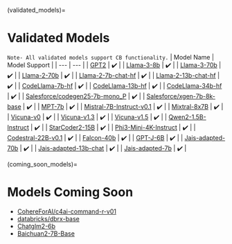 (validated_models)=
# Validated Models
``Note- All validated models support CB functionality.``
| Model Name | Model Support |
| --- | --- |
| [GPT2](https://huggingface.co/openai-community/gpt2) | ✔️ |
| [Llama-3-8b](https://huggingface.co/meta-llama/Meta-Llama-3-8B) | ✔️ |
| [Llama-3-70b](https://huggingface.co/meta-llama/Meta-Llama-3-70B) | ✔️ |
| [Llama-2-70b](https://huggingface.co/meta-llama/Llama-2-70b-chat-hf) | ✔️ |
| [Llama-2-7b-chat-hf](https://huggingface.co/meta-llama/Llama-2-7b-chat-hf) | ✔️ |
| [Llama-2-13b-chat-hf](https://huggingface.co/meta-llama/Llama-2-13b-chat-hf) | ✔️ |
| [CodeLlama-7b-hf](https://huggingface.co/codellama/CodeLlama-7b-hf) | ✔️ |
| [CodeLlama-13b-hf](https://huggingface.co/codellama/CodeLlama-13b-hf) | ✔️ | 
| [CodeLlama-34b-hf](https://huggingface.co/codellama/CodeLlama-34b-hf) | ✔️ |
| [Salesforce/codegen25-7b-mono_P](https://huggingface.co/Salesforce/codegen25-7b-mono_P) | ✔️ |
| [Salesforce/xgen-7b-8k-base](https://huggingface.co/Salesforce/xgen-7b-8k-base) | ✔️ |
| [MPT-7b](https://huggingface.co/mosaicml/mpt-7b) | ✔️ |
| [Mistral-7B-Instruct-v0.1](https://huggingface.co/mistralai/Mistral-7B-Instruct-v0.1) | ✔️ |
| [Mixtral-8x7B](https://huggingface.co/mistralai/Mixtral-8x7B-v0.1) | ✔️ |
| [Vicuna-v0](https://huggingface.co/lmsys/vicuna-13b-delta-v0) | ✔️ |
| [Vicuna-v1.3](https://huggingface.co/lmsys/vicuna-13b-v1.3) | ✔️ |
| [Vicuna-v1.5](https://huggingface.co/lmsys/vicuna-13b-v1.5) | ✔️ |
| [Qwen2-1.5B-Instruct](https://huggingface.co/Qwen/Qwen2-1.5B-Instruct) | ✔️ |
| [StarCoder2-15B](https://huggingface.co/bigcode/starcoder2-15b) | ✔️ |
| [Phi3-Mini-4K-Instruct](https://huggingface.co/microsoft/Phi-3-mini-4k-instruct) | ✔️ |
| [Codestral-22B-v0.1](https://huggingface.co/mistralai/Codestral-22B-v0.1) | ✔️ |
| [Falcon-40b](https://huggingface.co/tiiuae/falcon-40b)  | ✔️ |
| [GPT-J-6B](https://huggingface.co/EleutherAI/gpt-j-6b) | ✔️ |
| [Jais-adapted-70b](https://huggingface.co/inceptionai/jais-adapted-70b) | ✔️ |
| [Jais-adapted-13b-chat](https://huggingface.co/inceptionai/jais-adapted-13b-chat) | ✔️ |
| [Jais-adapted-7b](https://huggingface.co/inceptionai/jais-adapted-7b) | ✔️ |

(coming_soon_models)=
# Models Coming Soon

* [CohereForAI/c4ai-command-r-v01](https://huggingface.co/CohereForAI/c4ai-command-r-v01)
* [databricks/dbrx-base](https://huggingface.co/databricks/dbrx-base)
* [Chatglm2-6b](https://huggingface.co/THUDM/chatglm2-6b)
* [Baichuan2-7B-Base](https://huggingface.co/baichuan-inc/Baichuan2-7B-Base)